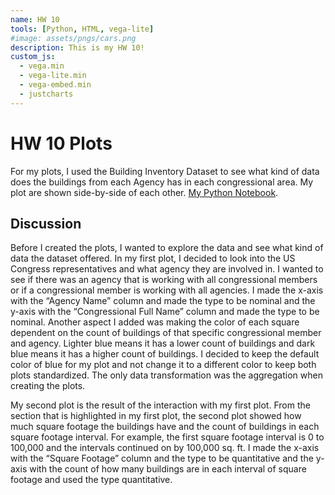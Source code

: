 ```yaml
---
name: HW 10
tools: [Python, HTML, vega-lite]
#image: assets/pngs/cars.png
description: This is my HW 10!
custom_js:
  - vega.min
  - vega-lite.min
  - vega-embed.min
  - justcharts
---
```



# HW 10 Plots

For my plots, I used the Building Inventory Dataset to see what kind of data does the buildings from each Agency has in each congressional area. My plot are shown side-by-side of each other. [My Python Notebook](https://github.com/lzenku2/lzenku2.github.io/blob/main/Zenku-Lisa-HW10.ipynb).


<vegachart schema-url="{{ site.baseurl }}/assets/json/hw10.json" style="width: 100%"></vegachart>


## Discussion

Before I created the plots, I wanted to explore the data and see what kind of data the dataset offered. In my first plot, I decided to look into the US Congress representatives and what agency they are involved in. I wanted to see if there was an agency that is working with all congressional members or if a congressional member is working with all agencies. I made the x-axis with the “Agency Name” column and made the type to be nominal and the y-axis with the “Congressional Full Name” column and made the type to be nominal. Another aspect I added was making the color of each square dependent on the count of buildings of that specific congressional member and agency. Lighter blue means it has a lower count of buildings and dark blue means it has a higher count of buildings. I decided to keep the default color of blue for my plot and not change it to a different color to keep both plots standardized. The only data transformation was the aggregation when creating the plots.

My second plot is the result of the interaction with my first plot. From the section that is highlighted in my first plot, the second plot showed how much square footage the buildings have and the count of buildings in each square footage interval. For example, the first square footage interval is 0 to 100,000 and the intervals continued on by 100,000 sq. ft. I made the x-axis with the “Square Footage” column and the type to be quantitative and the y-axis with the count of how many buildings are in each interval of square footage and used the type quantitative.